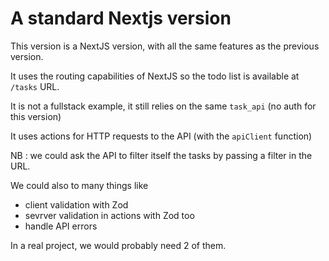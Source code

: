 # A standard Nextjs version

This version is a NextJS version, with all the same features as the previous version.

It uses the routing capabilities of NextJS so the todo list is available at
`/tasks` URL.

It is not a fullstack example, it still relies on the same `task_api` (no auth for this version)

It uses actions for HTTP requests to the API (with the `apiClient` function)

NB : we could ask the API to filter itself the tasks by passing a filter in the URL.

We could also to many things like

- client validation with Zod
- sevrver validation in actions with Zod too
- handle API errors

In a real project, we would probably need 2 of them.